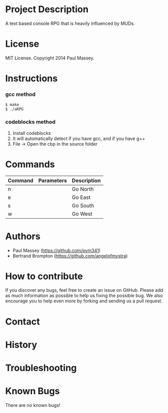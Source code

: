 
Project Description
=====
A text based console RPG that is heavily influenced by MUDs.

License
=====
MIT License. Copyright 2014 Paul Massey.

Instructions
=====

### gcc method
~~~~~~~~~~
$ make
$ ./aRPG
~~~~~~~~~~~~~~~~~

### codeblocks method

1. Install codeblocks
2. It will automatically detect if you have gcc, and if you have g++
3. File -> Open the cbp in the source folder


Commands
=====

| Command       | Parameters  | Description |
| ------------- | ----------- | ----------- |
| n             |             | Go North    |
| e             |             | Go East     |
| s             |             | Go South    |
| w             |             | Go West     |



Authors
=====
* Paul Massey (https://github.com/pvm341)
* Bertrand Brompton (https://github.com/angelofmystra)

How to contribute
=====

If you discover any bugs, feel free to create an issue on GitHub. Please add as much information as possible to help us fixing the possible bug. We also encourage you to help even more by forking and sending us a pull request.

Contact
=====



History
=====

Troubleshooting
=====

Known Bugs
=====

There are no known bugs!

